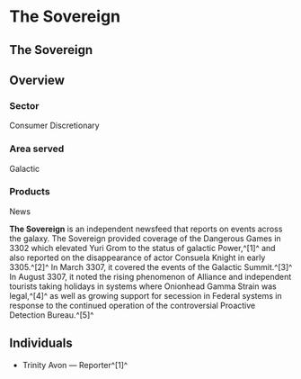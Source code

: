# The Sovereign
## The Sovereign

		

## Overview

### Sector

Consumer Discretionary

### Area served

Galactic

### Products

News

**The Sovereign** is an independent newsfeed that reports on events across the galaxy. The Sovereign provided coverage of the Dangerous Games in 3302 which elevated Yuri Grom to the status of galactic Power,^[1]^ and also reported on the disappearance of actor Consuela Knight in early 3305.^[2]^ In March 3307, it covered the events of the Galactic Summit.^[3]^ In August 3307, it noted the rising phenomenon of Alliance and independent tourists taking holidays in systems where Onionhead Gamma Strain was legal,^[4]^ as well as growing support for secession in Federal systems in response to the continued operation of the controversial Proactive Detection Bureau.^[5]^

## Individuals

- Trinity Avon — Reporter^[1]^